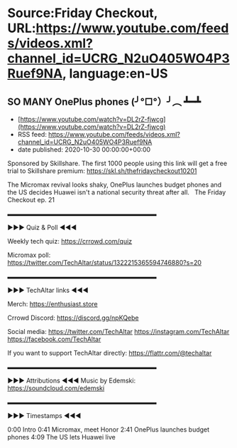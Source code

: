 # Source:Friday Checkout, URL:https://www.youtube.com/feeds/videos.xml?channel_id=UCRG_N2uO405WO4P3Ruef9NA, language:en-US

## SO MANY OnePlus phones (╯°□°）╯︵ ┻━┻
 - [https://www.youtube.com/watch?v=DL2rZ-fjwcg](https://www.youtube.com/watch?v=DL2rZ-fjwcg)
 - RSS feed: https://www.youtube.com/feeds/videos.xml?channel_id=UCRG_N2uO405WO4P3Ruef9NA
 - date published: 2020-10-30 00:00:00+00:00

Sponsored by Skillshare. The first 1000 people using this link will get a free trial to Skillshare premium: https://skl.sh/thefridaycheckout10201

The Micromax revival looks shaky, OnePlus launches budget phones and the US decides Huawei isn't a national security threat after all. 
 
The Friday Checkout ep. 21

▬▬▬▬▬▬▬▬▬▬▬▬▬▬▬▬▬▬▬▬▬▬▬▬ 

►►► Quiz & Poll ◄◄◄ 

Weekly tech quiz: 
https://crrowd.com/quiz



Micromax poll: 
https://twitter.com/TechAltar/status/1322215365594746880?s=20

▬▬▬▬▬▬▬▬▬▬▬▬▬▬▬▬▬▬▬▬▬▬▬▬ 

►►► TechAltar links ◄◄◄ 

Merch: 
https://enthusiast.store 


Crrowd Discord: 
https://discord.gg/npKQebe 

Social media: 
https://twitter.com/TechAltar 
https://instagram.com/TechAltar 
https://facebook.com/TechAltar 

If you want to support TechAltar directly: 
https://flattr.com/@techaltar 

▬▬▬▬▬▬▬▬▬▬▬▬▬▬▬▬▬▬▬▬▬▬▬▬ 

►►► Attributions ◄◄◄ 
Music by Edemski: 
https://soundcloud.com/edemski 

▬▬▬▬▬▬▬▬▬▬▬▬▬▬▬▬▬▬▬▬▬▬▬▬ 

►►► Timestamps ◄◄◄ 

0:00 Intro 
0:41 Micromax, meet Honor
2:41 OnePlus launches budget phones
4:09 The US lets Huawei live

